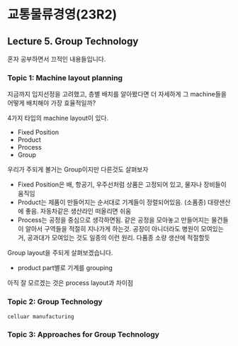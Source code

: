 # 교통물류경영(23R2)

## Lecture 5. Group Technology

혼자 공부하면서 끄적인 내용들입니다.


### Topic 1: Machine layout planning

지금까지 입지선정을 고려했고, 층별 배치를 알아봤다면 더 자세하게 그 machine들을 어떻게 배치해야 가장 효율적일까?

4가지 타입의 machine layout이 있다.
- Fixed Position
- Product
- Process
- Group

우리가 주되게 볼거는 Group이지만 다른것도 살펴보자

- Fixed Position은 배, 항공기, 우주선처럼 상품은 고정되어 있고, 물자나 장비들이 움직임
- Product는 제품이 만들어지는 순서대로 기계들이 정렬되어있음. (소품종) 대량샌산에 좋음. 자동차같은 생산라인 떠올리면 쉬움
- Process는 공정을 중심으로 생각하면됨. 같은 공정을 모아놓고 만들어지는 물건들이 알아서 구역들을 적절히 지나가게 하는것. 공장이 아니더라도 병원이 모여있는거, 공과대가 모여있는 것도 일종의 이런 원리. 다품종 소량 생산에 적절할듯

Group layout을 주되게 살펴보겠습니다.
- product part별로 기계를 grouping

아직 잘 모르겠는 것은 process layout과 차이점



### Topic 2: Group Technology

`celluar manufacturing`



### Topic 3: Approaches for Group Technology